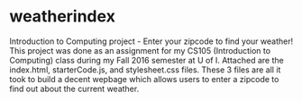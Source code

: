 # weatherindex
Introduction to Computing project - Enter your zipcode to find your weather!
This project was done as an assignment for my CS105 (Introduction to Computing) class during my Fall 2016 semester at U of I.
Attached are the index.html, starterCode.js, and stylesheet.css files. These 3 files are all it took to build a decent wepbage which allows users to enter a zipcode to find out about the current weather.
